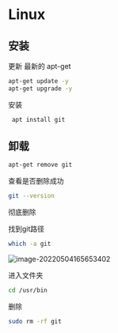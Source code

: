 # Linux

## 安装

更新 最新的 apt-get

```sh
apt-get update -y
apt-get upgrade -y
```

安装

```sh
 apt install git
```



## 卸载

```sh
apt-get remove git
```

查看是否删除成功

```sh
git --version
```

彻底删除

找到git路径

```sh
which -a git
```

![image-20220504165653402](http://picgo.chanwe.top/202205041656488.png)

进入文件夹

```sh
cd /usr/bin
```

删除

```sh
sudo rm -rf git
```

